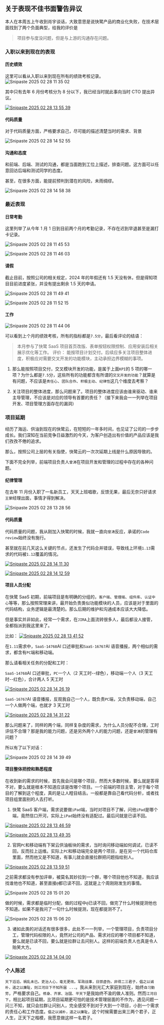 ## 关于表现不佳书面警告异议

本人在本周五上午收到肖宇谈话，大致意思是说快鹭产品的商业化失败，在技术层面找到了两个负面典型，给我的评价是

> 项目参与度没问题，但是与上游的沟通存在问题。

### 入职以来到现在的表现

#### 历史绩效

这里可以看从入职以来到现在所有的绩效考核记录。
![Snipaste 2025 02 28 11 35 02](https://img.picgo.net/2025/02/28/Snipaste_2025-02-28_11-35-028c749766e87e4585.jpg)

其中只有去年 6 月份考核分为 8 分以下，我已经当时就此事向当时 CTO 提出异议。

[![Snipaste 2025 02 28 13 55 39](https://img.picgo.net/2025/02/28/Snipaste_2025-02-28_13-55-39b0b9c6e1db1814fa.jpg)](https://www.picgo.net/image/Snipaste-2025-02-28-13-55-39.WVbXfp)

#### 代码质量

对于代码质量方面，严格要求自己，尽可能的描述清楚当时的需求、背景

![Snipaste 2025 02 28 14 52 55](https://img.picgo.net/2025/02/28/Snipaste_2025-02-28_14-52-559cb7923369e6341d.jpg)

#### 沟通和态度

和前端、后端、测试的沟通，都是当面跑到工位上描述，排查问题。这方面可以任意回访后端和测试同学的态度。

甚至，在很多方面，能提前预判到潜在的风险，未雨绸缪。

![Snipaste 2025 02 28 14 58 38](https://img.picgo.net/2025/02/28/Snipaste_2025-02-28_14-58-38ca9d587c97e95f65.jpg)

### 最近表现

#### 日常考勤

这里列举了从今年 1 月 1 日到目前两个月的考勤记录，不存在迟到早退甚至是漏打卡记录。

![Snipaste 2025 02 28 11 45 53](https://img.picgo.net/2025/02/28/Snipaste_2025-02-28_11-45-53c85cfebcc27ab3c3.jpg)

![Snipaste 2025 02 28 11 46 03](https://img.picgo.net/2025/02/28/Snipaste_2025-02-28_11-46-0391ea5fde5395cccd.jpg)

#### 请假

截止目前，按照公司的相关规定，2024 年的年假还有 1.5 天没有休，但是得知项目目前进度紧张，并没有提出剩余 1.5 天的申请。

![Snipaste 2025 02 28 11 49 41](https://img.picgo.net/2025/02/28/Snipaste_2025-02-28_11-49-41faaa42a41e1608c8.jpg)

![Snipaste 2025 02 28 11 52 15](https://img.picgo.net/2025/02/28/Snipaste_2025-02-28_11-52-151cf01c1a5d005680.jpg)

#### 工作

![Snipaste 2025 02 28 11 44 06](https://img.picgo.net/2025/02/28/Snipaste_2025-02-28_11-44-063cca50a271a47e8b.jpg)

可以看到上个月的绩效考核，所有的指标都是`7.5分`，最后看评论的结语：

> 本月参与了快鹭 SaaS 项目首页改版、表单按钮权限控制、应用安装后相关展示优化等工作。
> 评价：
> 能按项目计划交付。后续应多关注项目整体进度，积极应对需要交叉开发的功能模块，主动承担边界模糊的事项。

1. 那么能按照项目交付，交叉模块开发的功能，是属于上面`KPI`的 5 项的哪一项？为什么都是`7.5`分，这些所有的功能都含有所谓的`交叉开发的功能`？就算是有问题，不应该是`责任心`、`团队合作`、`积极主动`、`纪律性`这几个维度去考察？

2. 关注项目的整体进度，那么问题来了。项目的整体进度应该由谁来驱动、谁来主导管理，不应该是对应的领导有首要的责任？（接下来我会一一列举在项目开发、项目管理方面存在的漏洞）

### 项目延期

经历了海运、供油到现在的快鹭云，在短短的一年多时间，也见证了公司的一步步成长。我们深知在当前竞争日益激烈的今天，为客户创造出有价值的产品应该是我们孜孜不倦的追求。

那么，按照公司上层的有关指使，快鹭云的一次次延期上线是什么原因导致的。

下面不完全列举，前端项目负责人`曾涛`在项目开发和管理的过程中存在的各种问题。

#### 纪律管理

在去年 11 月份入职了一名新员工，天天上班唱歌，反馈无果，最后无奈只好请求`王蒙`经理出面，事情才得到解决。

![Snipaste 2025 02 28 13 28 56](https://img.picgo.net/2025/02/28/Snipaste_2025-02-28_13-28-56beece39396987f61.jpg)

#### 代码质量

代码质量的问题，我从刚加入快鹭的时候，我就一直向`曾涛`反应，承诺的`Code review`始终没有施行。

甚至就在前几天这么关键的节点，还发生了代码合并错误，导致线上环境`1.13`需求的代码被`1.12`覆盖的情况。

[![Snipaste 2025 02 28 14 11 30](https://img.picgo.net/2025/02/28/Snipaste_2025-02-28_14-11-30cbe484c2d7978eee.jpg)](https://www.picgo.net/image/Snipaste-2025-02-28-14-11-30.WVbG4N)

[![Snipaste 2025 02 28 14 12 59](https://img.picgo.net/2025/02/28/Snipaste_2025-02-28_14-12-59e68aad9ed4cee096.jpg)](https://www.picgo.net/image/Snipaste-2025-02-28-14-12-59.WVbQjf)

#### 项目人员分配

在快鹭 SaaS 初期，前端项目是有明确的分组的，`客户端`、`管理端`、`组件库`、`认证中心`等等，那么按照常理来讲，最开始负责类似功能模块的人员，应该是对于里面的代码结构，业务逻辑是最清楚的。那么后期的维护和沟通成本应该大大降低。

但是事实并非如此，经常一个需求，在`JIRA`上面流转很多人，最后都没人接管，全都指派到我这里来了。

比如：
[![Snipaste 2025 02 28 13 41 52](https://img.picgo.net/2025/02/28/Snipaste_2025-02-28_13-41-5222dc5e9f58323385.jpg)](https://www.picgo.net/image/Snipaste-2025-02-28-13-41-52.WVUxQY)

在`1.11`需求中，`SaaS-14768`AI 口述审批和`SaaS-16767`AI 语音播报，两个相似的需求，都含有`PC`端和移动端。

那么请看相关任务的分配和工时：

`SaaS-14768`AI 口述审批，`PC`一个人（2 天工时--绿色），移动端一个人（3 天工时--红色），合计两人 5 天工时

[![Snipaste 2025 02 28 14 26 19](https://img.picgo.net/2025/02/28/Snipaste_2025-02-28_14-26-197b479c06e4c32ba0.jpg)](https://www.picgo.net/image/Snipaste-2025-02-28-14-26-19.WVbzC7)

`SaaS-16767`AI 语音播报，反观我自己一个人，既负责`PC`端，又负责移动端，自己一个人做两个端，也就才 3 天工时

[![Snipaste 2025 02 28 14 31 22](https://img.picgo.net/2025/02/28/Snipaste_2025-02-28_14-31-2289f6946f1fad057c.jpg)](https://www.picgo.net/image/Snipaste-2025-02-28-14-31-22.WVb2n2)

那么问题来了，同样的两个端，同样复杂度的需求，为什么人员分配不合理，工时评估不合理？那是我的能力问题，还是另外两个人的能力问题，还是`曾涛`的管理有问题？

所以有了以下对话：

![Snipaste 2025 02 28 14 39 49](https://img.picgo.net/2025/02/28/Snipaste_2025-02-28_14-39-49840652d79ceb4d57.jpg)

#### 项目整体把控和熟悉程度

在收到新的需求的时候，首先我会问是哪个项目，然而大多数时候，要么就是答得不对，要么就是根本不知道应该是改哪个项目。一个前端的项目主管，对于每个项目的了解到这个程度，真的是让人瞠目结舌。一般都是靠自己看代码分析，或者找项目组里面别的人去打听。

1. 快鹭 SaaS 客户端，需求说要做`iPad`端，当时对项目不了解，问他`iPad`是哪个端，竟然信口开河，实际上`iPad`始终没有适配过。最后问就是已读不回。

[![Snipaste 2025 02 28 13 46 59](https://img.picgo.net/2025/02/28/Snipaste_2025-02-28_13-46-599528f47331cfb408.jpg)](https://www.picgo.net/image/Snipaste-2025-02-28-13-46-59.WVbo1l)

[![Snipaste 2025 02 28 13 49 35](https://img.picgo.net/2025/02/28/Snipaste_2025-02-28_13-49-35323366b07ccf5eac.jpg)](https://www.picgo.net/image/Snipaste-2025-02-28-13-49-35.WVbWjw)

2. 官网`PC`和移动端有下架云供油板块的需求，当时询问移动端如何调试，已读不回，反而拉上运维。实际上`PC`和移动端完全是两个项目，是在另一个代码仓库里面，然而他又是不知道，有事儿就会直接拉群把问题指给别人。

[![Snipaste 2025 02 28 13 59 51](https://img.picgo.net/2025/02/28/Snipaste_2025-02-28_13-59-5122efbce39335459e.jpg)](https://www.picgo.net/image/Snipaste-2025-02-28-13-59-51.WVbNCG)

之前需求都没有参加评审，被莫名其妙拉到一个群，哪个项目他也不知道，我应该找谁他也不知道，甚至直接`@`都已读不回，这就是上个周刚刚发生的事情。

![Snipaste 2025 02 28 15 01 20](https://img.picgo.net/2025/02/28/Snipaste_2025-02-28_15-01-20f9356ba4a37e7102.jpg)

做的时候，需求都是临时分配，做的过程中`@`已读不回，做完了什么时候提测他也不知道。如果不是我问了一句什么时候提测，现在都提测不了。

![Snipaste 2025 02 28 15 06 20](https://img.picgo.net/2025/02/28/Snipaste_2025-02-28_15-06-20b411ed1e73065838.jpg)

3. 诸如此类的对话还有很多很多，此处不一一列举，一个管理项目，负责项目分工，管理代码权限的人，竟然对公司的产品、需求对应的哪个项目都不知道，要么就是已读不回，要么就是拉群让去问别人。这样的前端负责人也真是令人贻笑大方。

[![Snipaste 2025 02 28 14 04 00](https://img.picgo.net/2025/02/28/Snipaste_2025-02-28_14-04-00633ca9aa635e2f2c.jpg)](https://www.picgo.net/image/Snipaste-2025-02-28-14-04-00.WVb4r4)

### 个人陈述

`天下滔滔，祸乱未已。吏治人心，毫无更改。军政战事，日崇虚伪，非得二三君子，倡之以诚朴，道之以廉耻，则江河日下不知所届 ...`。我从来到光汇大家庭到现在，始终`自习勤劳`，严格要求自己。`修身、齐家、治国、平天下`是我始终不渝的做人准则。然而`江河日下`，相比起项目延期，比项目延期更可怕的是技术管理层面的不作为，遇见问题一问三不知，就只会拉群让问别人，完全感受不到对于大到一个项目，小到一个需求的责任心和工作态度。`倡之以诚朴，道之以廉耻`，这个时候需要出来三两个君子，正人生，正天下之楷模，我愿意做这样一名君子。
